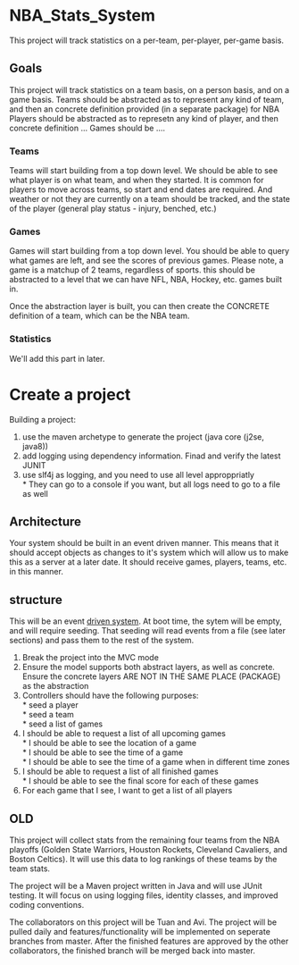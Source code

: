 # NBA_Stats_System
This project will track statistics on a per-team, per-player, per-game basis.


## Goals
This project will track statistics on a team basis, on a person basis, and on a game basis.
Teams should be abstracted as to represent any kind of team, and then an concrete definition provided (in a separate package) for NBA
Players should be abstracted as to represetn any kind of player, and then concrete definition ...
Games should be ....



### Teams
Teams will start building from a top down level. We should be able to see what player is on what team, and when they started. It is common for players to move across teams, so start and end dates are required. And weather or not they are currently on a team should be tracked, and the state of the player (general play status - injury, benched, etc.)
<br/>


### Games
Games will start building from a top down level. You should be able to query what games are left, and see the scores of previous games. Please note, a game is a matchup of 2 teams, regardless of sports. this should be abstracted to a level that we can have NFL, NBA, Hockey, etc. games built in. 

Once the abstraction layer is built, you can then create the CONCRETE definition of a team, which can be the NBA team.


### Statistics
We'll add this part in later.

# Create a project
Building a project:
1. use the maven archetype to generate the project (java core (j2se, java8))
2. add logging using dependency information. Finad and verify the latest JUNIT
3. use slf4j as logging, and you need to use all level approppriatly
<br/>* They can go to a console if you want, but all logs need to go to a file as well

## Architecture
Your system should be built in an event driven manner. This means that it should accept objects as changes to it's system which will allow us to make this as a server at a later date. It should receive games, players, teams, etc. in this manner.


## structure
This will be an event [driven system](https://en.wikipedia.org/wiki/Event-driven_architecture).
At boot time, the sytem will be empty, and will require seeding. That seeding will read events from a file (see later sections) and pass them to the rest of the system. 


1. Break the project into the MVC mode
2. Ensure the model supports both abstract layers, as well as concrete. Ensure the concrete layers ARE NOT IN THE SAME PLACE (PACKAGE) as the abstraction
3. Controllers should have the following purposes:
<br/>* seed a player
<br/>* seed a team
<br/>* seed a list of games
4. I should be able to request a list of all upcoming games
<br/>* I should be able to see the location of a game
<br/>* I should be able to see the time of a game
<br/>* I should be able to see the time of a game when in different time zones
5. I should be able to request a list of all finished games
<br/>* I should be able to see the final score for each of these games 
6. For each game that I see, I want to get a list of all players



## OLD
This project will collect stats from the remaining four teams from the NBA playoffs (Golden State Warriors, Houston Rockets, Cleveland Cavaliers, and Boston Celtics). It will use this data to log rankings of these teams by the team stats. 

The project will be a Maven project written in Java and will use JUnit testing. It will focus on using logging files, identity classes, and improved coding conventions. 

The collaborators on this project will be Tuan and Avi. The project will be pulled daily and features/functionality will be implemented on seperate branches from master. After the finished features are approved by the other collaborators, the finished branch will be merged back into master.
